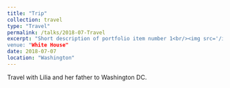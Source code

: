 ```yaml
---
title: "Trip"
collection: travel
type: "Travel"
permalink: /talks/2018-07-Travel
excerpt: "Short description of portfolio item number 1<br/><img src='/images/washinton.jpg'>
venue: "White House"
date: 2018-07-07
location: "Washington"
---
```


Travel with Lilia and her father to Washington DC.
